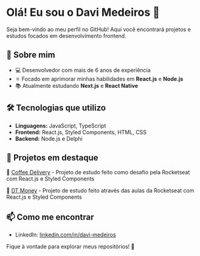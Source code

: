 # Olá! Eu sou o Davi Medeiros 👋

Seja bem-vindo ao meu perfil no GitHub! Aqui você encontrará projetos e estudos focados em desenvolvimento frontend.

## 🚀 Sobre mim

- 💻 Desenvolvedor com mais de 6 anos de experiência
- ⚛️ Focado em aprimorar minhas habilidades em **React.js** e **Node.js**
- 📚 Atualmente estudando **Next.js** e **React Native**

## 🛠️ Tecnologias que utilizo

- **Linguagens:** JavaScript, TypeScript
- **Frontend:** React.js, Styled Components, HTML, CSS
- **Backend:** Node.js e Delphi

## 📌 Projetos em destaque

🔹 [Coffee Delivery](https://github.com/davimedeiros/coffee-delivery-react) - Projeto de estudo feito como desafio pela Rocketseat com React.js e Styled Components

🔹 [DT Money](https://github.com/DaviMedeiros/dt-money) - Projeto de estudo feito através das aulas da Rocketseat com React.js e Styled Components

## 📫 Como me encontrar

- LinkedIn: [linkedin.com/in/davi-medeiros](https://linkedin.com/in/davi-medeiros-763b24148)

Fique à vontade para explorar meus repositórios! 🚀
